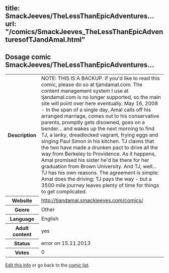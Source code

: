 title: SmackJeeves/TheLessThanEpicAdventures...
url: "/comics/SmackJeeves_TheLessThanEpicAdventuresofTJandAmal.html"
---
Dosage comic SmackJeeves/TheLessThanEpicAdventures...
-----------------------------------------

<p id="msg"></p>
<script type="text/javascript">
if (window.location.search === '?edit_info_mail=sent_ok') {
  var elem = document.getElementById("msg");
  elem.innerHTML = 'Edited information sucessfully sent for review, which is usually done daily. Thanks!';
  elem.className = 'ok';
}
</script>
<table class="comicinfo">
<tr>
<th>Description</th><td>NOTE: THIS IS A BACKUP. If you'd like to read this comic, please do so at tjandamal.com. The content management system I use at tjandamal.com is no longer supported, so the main site will point over here eventually. May 16, 2008 - In the span of a single day, Amal calls off his arranged marriage, comes out to his conservative parents, promptly gets disowned, goes on a bender... and wakes up the next morning to find TJ, a lanky, dreadlocked vagrant, frying eggs and singing Paul Simon in his kitchen. TJ claims that the two have made a drunken pact to drive all the way from Berkeley to Providence. As it happens, Amal promised his sister he'd be there for her graduation from Brown University. And TJ, well... TJ has his own reasons. The agreement is simple: Amal does the driving; TJ pays the way - but a 3500 mile journey leaves plenty of time for things to get complicated.</td>
</tr>
<tr>
<th>Website</th><td><a href="http://tjandamal.smackjeeves.com/comics/">http://tjandamal.smackjeeves.com/comics/</a></td>
</tr>
<tr>
<th>Genre</th><td>Other</td>
</tr>
<tr>
<th>Language</th><td>English</td>
</tr>
<tr>
<th>Adult content</th><td>yes</td>
</tr>
<tr>
<th>Status</th><td>error on 15.11.2013</td>
</tr>
<tr>
<th>Votes</th><td>0</td>
</tr>
</table>

[Edit this info](SmackJeeves_TheLessThanEpicAdventuresofTJandAmal_edit.html) or go back to the [comic list](../comic-index.html).
